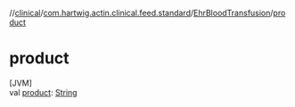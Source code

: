 //[clinical](../../../index.md)/[com.hartwig.actin.clinical.feed.standard](../index.md)/[EhrBloodTransfusion](index.md)/[product](product.md)

# product

[JVM]\
val [product](product.md): [String](https://kotlinlang.org/api/latest/jvm/stdlib/kotlin/-string/index.html)
